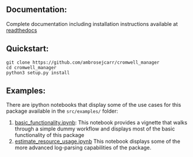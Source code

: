 ## Documentation:

Complete documentation including installation instructions available at 
[readthedocs](http://cromwell-manager.readthedocs.io/en/latest/) 


## Quickstart:

```
git clone https://github.com/ambrosejcarr/cromwell_manager
cd cromwell_manager
python3 setup.py install
```

## Examples:

There are ipython notebooks that display some of the use cases for this package available in the 
`src/examples/` folder:

1. [basic_functionality.ipynb](https://github.com/ambrosejcarr/cromwell_manager/tree/master/src/examples/basic_functionality.ipynb):
This notebook provides a vignette that walks through a simple dummy workflow and displays most of the basic functionality of this package
2. [estimate_resource_usage.ipynb](https://github.com/ambrosejcarr/cromwell_manager/tree/master/src/examples/estimate_resource_usage.ipynb)
This notebook displays some of the more advanced log-parsing capabilities of the package. 
